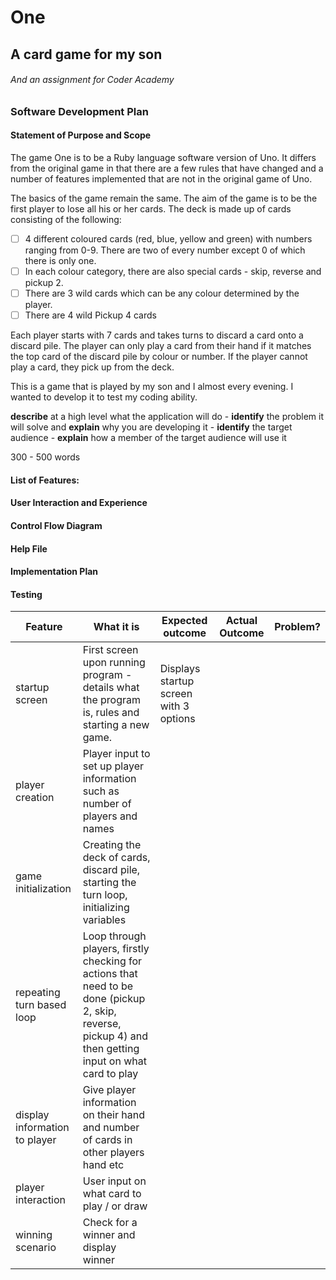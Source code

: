 # One

## A card game for my son

###### And an assignment for Coder Academy

### Software Development Plan

#### Statement of Purpose and Scope

The game One is to be a Ruby language software version of Uno. It differs from the original game in that there are a few rules that have changed and a number of features implemented that are not in the original game of Uno.

The basics of the game remain the same. The aim of the game is to be the first player to lose all his or her cards. The deck is made up of cards consisting of the following:

- [ ] 4 different coloured cards (red, blue, yellow and green) with numbers ranging from 0-9. There are two of every number except 0 of which there is only one.
- [ ] In each colour  category, there are also special cards - skip, reverse and pickup 2.
- [ ] There are 3 wild cards which can be any colour determined by the player.
- [ ] There are 4 wild Pickup 4 cards

Each player starts with 7 cards and takes turns to discard a card onto a discard pile. The player can only play a card from their hand if it matches the top card of the discard pile by colour or number. If the player cannot play a card, they pick up from the deck. 

This is a game that is played by my son and I almost every evening. I wanted to develop it to test my coding ability. 





**describe** at a high level what the application will do
\- **identify** the problem it will solve and **explain** why you are developing it
\- **identify** the target audience
\- **explain** how a member of the target audience will use it

300 - 500 words

#### List of Features:

#### **User Interaction and Experience**

#### Control Flow Diagram

#### Help File

#### Implementation Plan

#### Testing

| Feature                       | What it is                                                   | Expected outcome                       | Actual Outcome | Problem? |
| ----------------------------- | ------------------------------------------------------------ | -------------------------------------- | -------------- | -------- |
| startup screen                | First screen upon running program - details what the program is, rules and starting a new game. | Displays startup screen with 3 options |                |          |
| player creation               | Player input to set up player information such as number of players and names |                                        |                |          |
| game initialization           | Creating the deck of cards, discard pile, starting the turn loop, initializing variables |                                        |                |          |
| repeating turn based loop     | Loop through players, firstly checking for actions that need to be done (pickup 2, skip, reverse, pickup 4) and then getting input on what card to play |                                        |                |          |
| display information to player | Give player information on their hand and number of cards in other players hand etc |                                        |                |          |
| player interaction            | User input on what card to play / or draw                    |                                        |                |          |
| winning scenario              | Check for a winner and display winner                        |                                        |                |          |











